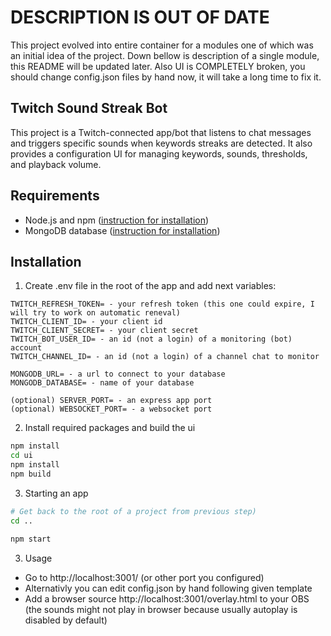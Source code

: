 # DESCRIPTION IS OUT OF DATE

This project evolved into entire container for a modules one of which was an initial idea of the project. Down bellow is description of a single module, this README will be updated later. Also UI is COMPLETELY broken, you should change config.json files by hand now, it will take a long time to fix it.

## Twitch Sound Streak Bot

This project is a Twitch-connected app/bot that listens to chat messages and triggers specific sounds when keywords streaks are detected. It also provides a configuration UI for managing keywords, sounds, thresholds, and playback volume.

## Requirements
- Node.js and npm ([instruction for installation](https://nodejs.org/en/download/))
- MongoDB database ([instruction for installation](https://www.mongodb.com/docs/manual/tutorial/install-mongodb-on-windows/))

## Installation

1. Create .env file in the root of the app and add next variables:

```
TWITCH_REFRESH_TOKEN= - your refresh token (this one could expire, I will try to work on automatic reneval)
TWITCH_CLIENT_ID= - your client id
TWITCH_CLIENT_SECRET= - your client secret
TWITCH_BOT_USER_ID= - an id (not a login) of a monitoring (bot) account
TWITCH_CHANNEL_ID= - an id (not a login) of a channel chat to monitor

MONGODB_URL= - a url to connect to your database
MONGODB_DATABASE= - name of your database

(optional) SERVER_PORT= - an express app port
(optional) WEBSOCKET_PORT= - a websocket port
```

2. Install required packages and build the ui
```bash
npm install
cd ui
npm install
npm build
```

3. Starting an app
```bash
# Get back to the root of a project from previous step)
cd .. 

npm start
```

3. Usage
- Go to http://localhost:3001/ (or other port you configured)
- Alternativly you can edit config.json by hand following given template
- Add a browser source http://localhost:3001/overlay.html to your OBS (the sounds might not play in browser because usually autoplay is disabled by default)